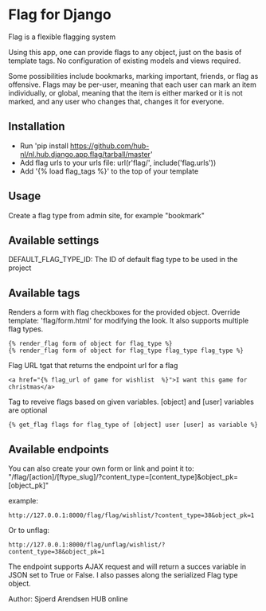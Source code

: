 Flag for Django
=========

Flag is a flexible flagging system

Using this app, one can provide flags to any object, just on the basis of template tags. No configuration of existing models and views required.

Some possibilities include bookmarks, marking important, friends, or flag as offensive.
Flags may be per-user, meaning that each user can mark an item individually, or global, meaning that the item is either marked or it is not marked, and any user who changes that, changes it for everyone.

Installation
------------
- Run 'pip install https://github.com/hub-nl/nl.hub.django.app.flag/tarball/master'
- Add flag urls to your urls file: url(r'flag/', include('flag.urls'))
- Add '{% load flag_tags %}' to the top of your template

Usage
-----

Create a flag type from admin site, for example "bookmark"

Available settings
------------------

DEFAULT_FLAG_TYPE_ID: The ID of default flag type to be used in the project

Available tags
--------------
  
Renders a form with flag checkboxes for the provided object. Override template: 'flag/form.html' for modifying the look.
It also supports multiple flag types.
    
    {% render_flag form of object for flag_type %}
    {% render_flag form of object for flag_type flag_type flag_type %}
    
Flag URL tgat that returns the endpoint url for a flag

    <a href="{% flag_url of game for wishlist  %}">I want this game for christmas</a>

Tag to reveive flags based on given variables.
[object] and [user] variables are optional

    {% get_flag flags for flag_type of [object] user [user] as variable %}

Available endpoints
--------------

You can also create your own form or link and point it to: "<hostname>/flag/[action]/[ftype_slug]/?content_type=[content_type]&object_pk=[object_pk]"

example:

    http://127.0.0.1:8000/flag/flag/wishlist/?content_type=38&object_pk=1
    
Or to unflag:

    http://127.0.0.1:8000/flag/unflag/wishlist/?content_type=38&object_pk=1

The endpoint supports AJAX request and will return a succes variable in JSON set to True or False. I also passes along the serialized Flag type object.

Author: Sjoerd Arendsen
HUB online